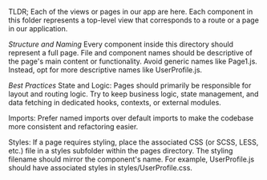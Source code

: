 TLDR; Each of the views or pages in our app are here. Each component in this folder represents a top-level view that corresponds to a route or a page in our application.

_Structure and Naming_
Every component inside this directory should represent a full page.
File and component names should be descriptive of the page's main content or functionality.
Avoid generic names like Page1.js. Instead, opt for more descriptive names like UserProfile.js.

_Best Practices_
State and Logic: Pages should primarily be responsible for layout and routing logic. Try to keep business logic, state management, and data fetching in dedicated hooks, contexts, or external modules.

Imports: Prefer named imports over default imports to make the codebase more consistent and refactoring easier.

Styles: If a page requires styling, place the associated CSS (or SCSS, LESS, etc.) file in a styles subfolder within the pages directory. The styling filename should mirror the component's name. For example, UserProfile.js should have associated styles in styles/UserProfile.css.
